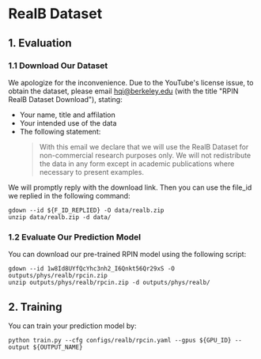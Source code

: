 # RealB Dataset

## 1. Evaluation

### 1.1 Download Our Dataset

We apologize for the inconvenience. Due to the YouTube's license issue, to obtain the dataset, please email hqi@berkeley.edu (with the title "RPIN RealB Dataset Download"), stating:

- Your name, title and affilation
- Your intended use of the data
- The following statement:
    > With this email we declare that we will use the RealB Dataset for non-commercial research purposes only. We will not redistribute the data in any form except in academic publications where necessary to present examples.

We will promptly reply with the download link. Then you can use the file_id we replied in the following command:
```
gdown --id ${F_ID_REPLIED} -O data/realb.zip
unzip data/realb.zip -d data/
```

### 1.2 Evaluate Our Prediction Model

You can download our pre-trained RPIN model using the following script:
```
gdown --id 1w8Id8UYfQcYhc3nh2_I6Qnkt56Qr29xS -O outputs/phys/realb/rpcin.zip
unzip outputs/phys/realb/rpcin.zip -d outputs/phys/realb/
```

## 2. Training

You can train your prediction model by:

```
python train.py --cfg configs/realb/rpcin.yaml --gpus ${GPU_ID} --output ${OUTPUT_NAME}
```
